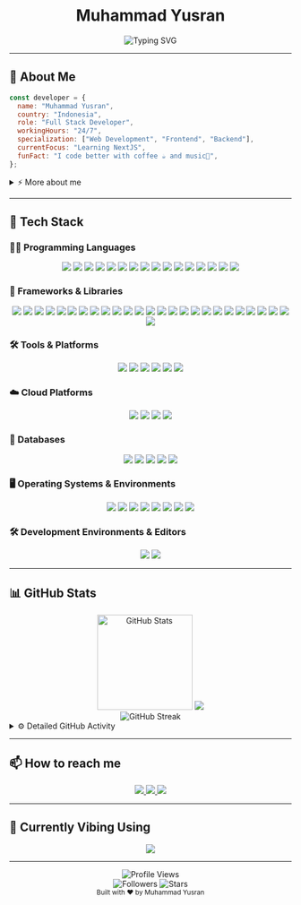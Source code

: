 <h1 align="center">Muhammad Yusran</h1>
<div align="center">
  <img src="https://readme-typing-svg.herokuapp.com?font=Fira+Code&weight=600&size=22&pause=500&color=6C33F7&center=true&vCenter=true&random=false&width=440&lines=Website+Developer;Full+Stack;Open+Source+Contributor;Always+Learning+New+Things" alt="Typing SVG" />
</div>

<!-- <p align="center">
  <a href="https://www.linkedin.com/in/yourprofile/"><img src="https://img.shields.io/badge/LinkedIn-0077B5?style=for-the-badge&logo=linkedin&logoColor=white"/></a>
  <a href="https://twitter.com/yourhandle"><img src="https://img.shields.io/badge/Twitter-1DA1F2?style=for-the-badge&logo=twitter&logoColor=white"/></a>
  <a href="https://dev.to/yourhandle"><img src="https://img.shields.io/badge/dev.to-0A0A0A?style=for-the-badge&logo=devdotto&logoColor=white"/></a>
  <a href="https://medium.com/@youraccount"><img src="https://img.shields.io/badge/Medium-12100E?style=for-the-badge&logo=medium&logoColor=white"/></a>
  <a href="mailto:your.email@example.com"><img src="https://img.shields.io/badge/Email-D14836?style=for-the-badge&logo=gmail&logoColor=white"/></a>
</p> -->

---

## 💫 About Me

```javascript
const developer = {
  name: "Muhammad Yusran",
  country: "Indonesia",
  role: "Full Stack Developer",
  workingHours: "24/7",
  specialization: ["Web Development", "Frontend", "Backend"],
  currentFocus: "Learning NextJS",
  funFact: "I code better with coffee ☕ and music🎵",
};
```

<details>
  <summary>⚡ More about me</summary>
  <br>
  <p>
    Passionate about creating elegant solutions to complex problems. I enjoy working on challenging projects that push my limits and expand my knowledge. When I'm not coding, you can find me exploring new technologies, contributing to open-source projects, or sharing knowledge through blog posts and tutorials.
  </p>
  <p>
    I believe in continuous learning and improvement. My journey in tech is driven by curiosity and the desire to make a positive impact through innovative solutions.
  </p>
</details>

---

## 🚀 Tech Stack

### 👨‍💻 Programming Languages

<p align="center">
  <img src="https://img.shields.io/badge/HTML5-E34F26?style=for-the-badge&logo=html5&logoColor=white">
  <img src="https://img.shields.io/badge/CSS3-1572B6?style=for-the-badge&logo=css3&logoColor=white">
  <img src="https://img.shields.io/badge/JavaScript-F7DF1E?style=for-the-badge&logo=javascript&logoColor=black" />
  <img src="https://img.shields.io/badge/json-5E5C5C?style=for-the-badge&logo=json&logoColor=white">
  <img src="https://img.shields.io/badge/TypeScript-007ACC?style=for-the-badge&logo=typescript&logoColor=white" />
  <img src="https://img.shields.io/badge/Python-3776AB?style=for-the-badge&logo=python&logoColor=white" />
  <img src="https://img.shields.io/badge/Go-00ADD8?style=for-the-badge&logo=go&logoColor=white" />
  <img src="https://img.shields.io/badge/Rust-000000?style=for-the-badge&logo=rust&logoColor=white" />
  <img src="https://img.shields.io/badge/Java-ED8B00?style=for-the-badge&logo=openjdk&logoColor=white" />
  <img src="https://img.shields.io/badge/PHP-777BB4?style=for-the-badge&logo=php&logoColor=white" />
  <img src="https://img.shields.io/badge/Lua-2C2D72?style=for-the-badge&logo=lua&logoColor=white">
  <img src="https://img.shields.io/badge/Ruby-CC342D?style=for-the-badge&logo=ruby&logoColor=white">
  <img src="https://img.shields.io/badge/C-00599C?style=for-the-badge&logo=c&logoColor=white">
  <img src="https://img.shields.io/badge/C%2B%2B-00599C?style=for-the-badge&logo=c%2B%2B&logoColor=white">
  <img src="https://img.shields.io/badge/C%23-239120?style=for-the-badge&logo=csharp&logoColor=white">
  <img src="https://img.shields.io/badge/Dart-0175C2?style=for-the-badge&logo=dart&logoColor=white">
</p>

### 🧰 Frameworks & Libraries

<p align="center">
  <img src="https://img.shields.io/badge/React-20232A?style=for-the-badge&logo=react&logoColor=61DAFB" />
  <img src="https://img.shields.io/badge/Vue.js-35495E?style=for-the-badge&logo=vue.js&logoColor=4FC08D" />
  <img src="https://img.shields.io/badge/Angular-DD0031?style=for-the-badge&logo=angular&logoColor=white" />
  <img src="https://img.shields.io/badge/Next.js-000000?style=for-the-badge&logo=next.js&logoColor=white" />
  <img src="https://img.shields.io/badge/Svelte-4A4A55?style=for-the-badge&logo=svelte&logoColor=FF3E00" />
  <img src="https://img.shields.io/badge/Node.js-43853D?style=for-the-badge&logo=node.js&logoColor=white" />
  <img src="https://img.shields.io/badge/Express.js-404D59?style=for-the-badge&logo=express&logoColor=white" />
  <img src="https://img.shields.io/badge/Laravel-FF2D20?style=for-the-badge&logo=laravel&logoColor=white" />
  <img src="https://img.shields.io/badge/Spring-6DB33F?style=for-the-badge&logo=spring&logoColor=white" />
  <img src="https://img.shields.io/badge/React_Native-20232A?style=for-the-badge&logo=react&logoColor=61DAFB">
  <img src="https://img.shields.io/badge/.NET-512BD4?style=for-the-badge&logo=dotnet&logoColor=white">
  <img src="https://img.shields.io/badge/axios-671ddf?&style=for-the-badge&logo=axios&logoColor=white">
  <img src="https://img.shields.io/badge/Bootstrap-563D7C?style=for-the-badge&logo=bootstrap&logoColor=white">
  <img src="https://img.shields.io/badge/Babel-F9DC3E?style=for-the-badge&logo=babel&logoColor=white">
  <img src="https://img.shields.io/badge/Astro-0C1222?style=for-the-badge&logo=astro&logoColor=FDFDFE">
  <img src="https://img.shields.io/badge/Composer-885630?style=for-the-badge&logo=Composer&logoColor=white">
  <img src="https://img.shields.io/badge/Electron-2B2E3A?style=for-the-badge&logo=electron&logoColor=9FEAF9">
  <img src="https://img.shields.io/badge/Expo-1B1F23?style=for-the-badge&logo=expo&logoColor=white">
  <img src="https://img.shields.io/badge/gradle-02303A?style=for-the-badge&logo=gradle&logoColor=white">
  <img src="https://img.shields.io/badge/jQuery-0769AD?style=for-the-badge&logo=jquery&logoColor=white">
  <img src="https://img.shields.io/badge/React_Router-CA4245?style=for-the-badge&logo=react-router&logoColor=white">
  <img src="https://img.shields.io/badge/Redux-593D88?style=for-the-badge&logo=redux&logoColor=white">
  <img src="https://img.shields.io/badge/Sass-CC6699?style=for-the-badge&logo=sass&logoColor=white">
  <img src="https://img.shields.io/badge/Socket.io-010101?&style=for-the-badge&logo=Socket.io&logoColor=white">
  <img src="https://img.shields.io/badge/Tailwind_CSS-38B2AC?style=for-the-badge&logo=tailwind-css&logoColor=white">
  <img src="https://img.shields.io/badge/ts--node-3178C6?style=for-the-badge&logo=ts-node&logoColor=white">
</p>

### 🛠️ Tools & Platforms

<p align="center">
  <img src="https://img.shields.io/badge/Docker-2496ED?style=for-the-badge&logo=docker&logoColor=white" />
  <img src="https://img.shields.io/badge/Git-F05032?style=for-the-badge&logo=git&logoColor=white" />
  <img src="https://img.shields.io/badge/Nginx-009639?style=for-the-badge&logo=nginx&logoColor=white">
  <img src="https://img.shields.io/badge/npm-CB3837?style=for-the-badge&logo=npm&logoColor=white">
  <img src="https://img.shields.io/badge/Vite-B73BFE?style=for-the-badge&logo=vite&logoColor=FFD62E">
  <img src="https://img.shields.io/badge/Xampp-F37623?style=for-the-badge&logo=xampp&logoColor=white">
</p>

### ☁️ Cloud Platforms

<p align="center">
  <img src="https://img.shields.io/badge/Digital_Ocean-0080FF?style=for-the-badge&logo=digitalocean&logoColor=white" />
  <img src="https://img.shields.io/badge/Heroku-430098?style=for-the-badge&logo=heroku&logoColor=white" />
  <img src="https://img.shields.io/badge/Vercel-000000?style=for-the-badge&logo=vercel&logoColor=white" />
  <img src="https://img.shields.io/badge/Netlify-00C7B7?style=for-the-badge&logo=netlify&logoColor=white" />
</p>

### 💾 Databases

<p align="center">
  <img src="https://img.shields.io/badge/PostgreSQL-316192?style=for-the-badge&logo=postgresql&logoColor=white" />
  <img src="https://img.shields.io/badge/MySQL-00000F?style=for-the-badge&logo=mysql&logoColor=white" />
  <img src="https://img.shields.io/badge/MongoDB-4EA94B?style=for-the-badge&logo=mongodb&logoColor=white" />
  <img src="https://img.shields.io/badge/MariaDB-003545?style=for-the-badge&logo=mariadb&logoColor=white" />
  <img src="https://img.shields.io/badge/Sqlite-003B57?style=for-the-badge&logo=sqlite&logoColor=white">
</p>

### 🖥️ Operating Systems & Environments

<p align="center">
  <img src="https://img.shields.io/badge/Linux-FCC624?style=for-the-badge&logo=linux&logoColor=black" />
  <img src="https://img.shields.io/badge/Arch_Linux-1793D1?style=for-the-badge&logo=arch-linux&logoColor=white" />
  <img src="https://img.shields.io/badge/Ubuntu-E95420?style=for-the-badge&logo=ubuntu&logoColor=white" />
  <img src="https://img.shields.io/badge/Debian-A81D33?style=for-the-badge&logo=debian&logoColor=white" />
  <img src="https://img.shields.io/badge/Windows-0078D6?style=for-the-badge&logo=windows&logoColor=white" />
  <img src="https://img.shields.io/badge/Kali_Linux-557C94?style=for-the-badge&logo=kali-linux&logoColor=white">
  <img src="https://img.shields.io/badge/Alpine_Linux-0D597F?style=for-the-badge&logo=alpine-linux&logoColor=white">
  <img src="https://img.shields.io/badge/Android-3DDC84?style=for-the-badge&logo=android&logoColor=white">
</p>

### 🛠️ Development Environments & Editors

<p align="center">
  <img src="https://img.shields.io/badge/Visual_Studio_Code-0078D4?style=for-the-badge&logo=visual-studio-code&logoColor=white" />
  <img src="https://img.shields.io/badge/Godot-478CBF?style=for-the-badge&logo=GodotEngine&logoColor=white">
</p>

---

## 📊 GitHub Stats

<div align="center">
  <img src="https://github-readme-stats.vercel.app/api?username=mhmmdyusran&show_icons=true&theme=radical" alt="GitHub Stats" height="170" />
  <img src="https://github-readme-stats.vercel.app/api/top-langs/?username=mhmmdyusran&layout=compact&theme=radical%22%20alt=%22Top%20Languages%22%20height=%22170" />
</div>

<div align="center">
  <img src="https://github-readme-streak-stats.herokuapp.com/?user=mhmmdyusran&theme=radical" alt="GitHub Streak" />
</div>

<details>
  <summary>⚙️ Detailed GitHub Activity</summary>
  <br>
  
  <img src="https://github-profile-summary-cards.vercel.app/api/cards/profile-details?username=mhmmdyusran&theme=monokai" alt="Activity Graph" />
  
  <img src="https://github-profile-trophy.vercel.app/?username=mhmmdyusran&theme=onedark&column=7" alt="Trophies" />
</details>

---

<!-- ## 💼 Projects

<table>
  <tr>
    <td width="50%">
      <h3 align="center">Project 1</h3>
      <div align="center">
        <a href="https://github.com/yourusername/project1" target="_blank">
          <img src="https://github-readme-stats.vercel.app/api/pin/?username=mhmmdyusran&repo=project1&theme=radical" alt="Project 1" />
        </a>
        <p><strong>Tech Stack:</strong> React, Node.js, MongoDB</p>
        <p>A full-stack application for managing tasks with real-time collaboration features</p>
      </div>
    </td>
    <td width="50%">
      <h3 align="center">Project 2</h3>
      <div align="center">
        <a href="https://github.com/yourusername/project2" target="_blank">
          <img src="https://github-readme-stats.vercel.app/api/pin/?username=mhmmdyusran&repo=project2&theme=radical" alt="Project 2" />
        </a>
        <p><strong>Tech Stack:</strong> Vue.js, Firebase, TailwindCSS</p>
        <p>A real-time chat application with end-to-end encryption</p>
      </div>
    </td>
  </tr>
  <tr>
    <td width="50%">
      <h3 align="center">Project 3</h3>
      <div align="center">
        <a href="https://github.com/yourusername/project3" target="_blank">
          <img src="https://github-readme-stats.vercel.app/api/pin/?username=mhmmdyusran&repo=project3&theme=radical" alt="Project 3" />
        </a>
        <p><strong>Tech Stack:</strong> Django, PostgreSQL, Docker</p>
        <p>An AI-powered content recommendation engine</p>
      </div>
    </td>
    <td width="50%">
      <h3 align="center">Project 4</h3>
      <div align="center">
        <a href="https://github.com/mhmmdyusran/project4" target="_blank">
          <img src="https://github-readme-stats.vercel.app/api/pin/?username=mhmmdyusran&repo=project4&theme=radical" alt="Project 4" />
        </a>
        <p><strong>Tech Stack:</strong> Go, gRPC, Kubernetes</p>
        <p>A high-performance microservice architecture for data processing</p>
      </div>
    </td>
  </tr>
</table>

--- -->
<!--
## 📜 Latest Blog Posts

<!-- BLOG-POST-LIST:START
- [Building Scalable Microservices with Go and Kubernetes](https://yourwebsite.com/blog/1)
- [Advanced React Patterns for State Management](https://yourwebsite.com/blog/2)
- [Implementing CI/CD Pipelines with GitHub Actions](https://yourwebsite.com/blog/3)
- [Machine Learning Models in Production: Best Practices](https://yourwebsite.com/blog/4)
- [Zero-Downtime Deployments with Kubernetes](https://yourwebsite.com/blog/5)
<!-- BLOG-POST-LIST:END

---
-->
<!-- ## 🌱 Current Learning

<p align="center">
  <img src="https://img.shields.io/badge/Web3.js-F16822?style=for-the-badge&logo=web3.js&logoColor=white" />
  <img src="https://img.shields.io/badge/Solidity-363636?style=for-the-badge&logo=solidity&logoColor=white" />
  <img src="https://img.shields.io/badge/Rust-000000?style=for-the-badge&logo=rust&logoColor=white" />
  <img src="https://img.shields.io/badge/WebAssembly-654FF0?style=for-the-badge&logo=webassembly&logoColor=white" />
  <img src="https://img.shields.io/badge/Svelte-FF3E00?style=for-the-badge&logo=svelte&logoColor=white" />
</p>

--- -->

<!-- ## 🏆 Certifications

<p align="center">
  <img src="https://img.shields.io/badge/AWS_Certified_Solutions_Architect-FF9900?style=for-the-badge&logo=amazon-aws&logoColor=white" />
  <img src="https://img.shields.io/badge/Google_Cloud_Professional_Engineer-4285F4?style=for-the-badge&logo=google-cloud&logoColor=white" />
  <img src="https://img.shields.io/badge/Azure_Solutions_Architect-0078D4?style=for-the-badge&logo=microsoft-azure&logoColor=white" />
  <img src="https://img.shields.io/badge/Certified_Kubernetes_Administrator-326CE5?style=for-the-badge&logo=kubernetes&logoColor=white" />
  <img src="https://img.shields.io/badge/Certified_Scrum_Master-009FDA?style=for-the-badge&logo=scrumalliance&logoColor=white" />
</p>

--- -->

## 📫 How to reach me

<p align="center">
  <a href="mailto:contact.mhmmdyusran@gmail.com">
    <img src="https://img.shields.io/badge/Email-D14836?style=for-the-badge&logo=gmail&logoColor=white" />
  </a>
  <a href="https://dev.to/yourhandle">
    <img src="https://img.shields.io/badge/DEV.TO-0A0A0A?style=for-the-badge&logo=dev.to&logoColor=white" />
  </a>
  <a href="https://wa.me/6285822049880">
    <img src="https://img.shields.io/badge/WhatsApp-25D366?style=for-the-badge&logo=whatsapp&logoColor=white">
  </a>
</p>

---

## 🎵 Currently Vibing Using

<p align="center">
  <img src="https://img.shields.io/badge/Spotify-1ED760?&style=for-the-badge&logo=spotify&logoColor=white" />
</p>

---

<div align="center">
  <img src="https://komarev.com/ghpvc/?username=mhmmdyusran&color=blueviolet&style=for-the-badge" alt="Profile Views" />
</div>

<div align="center">
  <img src="https://img.shields.io/github/followers/mhmmdyusran?style=for-the-badge&color=yellow" alt="Followers" />
  <img src="https://img.shields.io/github/stars/mhmmdyusran?style=for-the-badge&color=yellow" alt="Stars" />
</div>

<div align="center">
  <sub>Built with ❤️ by Muhammad Yusran</sub>
</div>
